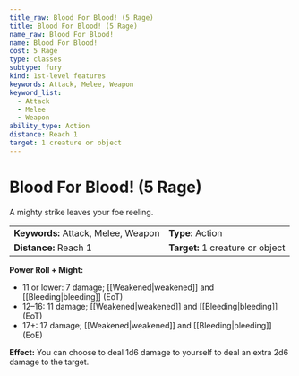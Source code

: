 ```yaml
---
title_raw: Blood For Blood! (5 Rage)
title: Blood For Blood! (5 Rage)
name_raw: Blood For Blood!
name: Blood For Blood!
cost: 5 Rage
type: classes
subtype: fury
kind: 1st-level features
keywords: Attack, Melee, Weapon
keyword_list:
  - Attack
  - Melee
  - Weapon
ability_type: Action
distance: Reach 1
target: 1 creature or object
---
```


# Blood For Blood! (5 Rage)

A mighty strike leaves your foe reeling.

|                                     |                                  |
| :---------------------------------- | :------------------------------- |
| **Keywords:** Attack, Melee, Weapon | **Type:** Action                 |
| **Distance:** Reach 1               | **Target:** 1 creature or object |

**Power Roll + Might:**

- 11 or lower: 7 damage; [[Weakened|weakened]] and [[Bleeding|bleeding]] (EoT)
- 12–16: 11 damage; [[Weakened|weakened]] and [[Bleeding|bleeding]] (EoT)
- 17+: 17 damage; [[Weakened|weakened]] and [[Bleeding|bleeding]] (EoE)

**Effect:** You can choose to deal 1d6 damage to yourself to deal an extra 2d6 damage to the target.
